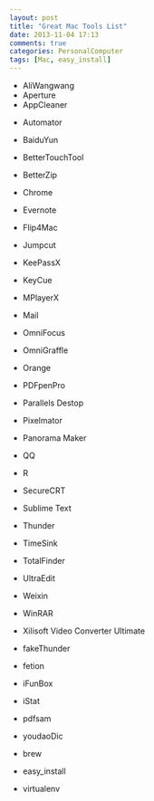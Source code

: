 ```yaml
---
layout: post
title: "Great Mac Tools List"
date: 2013-11-04 17:13
comments: true
categories: PersonalComputer
tags: [Mac, easy_install]
---
```



* AliWangwang
* Aperture
* AppCleaner
<!-- more -->
* Automator
* BaiduYun
* BetterTouchTool
* BetterZip
* Chrome
* Evernote
* Flip4Mac
* Jumpcut
* KeePassX
* KeyCue
* MPlayerX
* Mail
* OmniFocus
* OmniGraffle
* Orange
* PDFpenPro
* Parallels Destop
* Pixelmator
* Panorama Maker
* QQ
* R
* SecureCRT
* Sublime Text
* Thunder
* TimeSink
* TotalFinder
* UltraEdit
* Weixin
* WinRAR
* Xilisoft Video Converter Ultimate
* fakeThunder
* fetion
* iFunBox
* iStat
* pdfsam
* youdaoDic

* brew
* easy_install
* virtualenv





